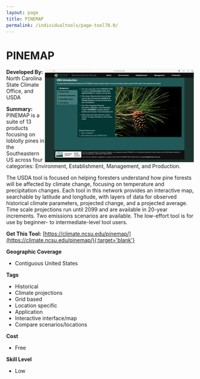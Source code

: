 ```yaml
---
layout: page
title: PINEMAP
permalink: /individualtools/page-tool78.0/
---
```

# PINEMAP

<img src="/images/scaled_250_400/TOOLID_78.0_ScreenCapture-1.png" style="max-height:250px;max-width:400;" align="right"/>

**Developed By:** North Carolina State Climate Office, and USDA

**Summary:** PINEMAP is a suite of 13 products focusing on loblolly pines in the Southeastern US across four categories: Environment, Establishment, Management, and Production.

The USDA tool is focused on helping foresters understand how pine forests will be affected by climate change, focusing on temperature and precipitation changes. Each tool in this network provides an interactive map, searchable by latitude and longitude, with layers of data for observed historical climate parameters, projected change, and a projected average. Time scale projections run until 2099 and are available in 20-year increments. Two emissions scenarios are available. The low-effort tool is for use by beginner- to intermediate-level tool users.

**Get This Tool:** [https://climate.ncsu.edu/pinemap/](https://climate.ncsu.edu/pinemap/){:target='blank'}

**Geographic Coverage**

* Contiguous United States

**Tags**

*  Historical 
*  Climate projections
*  Grid based
*  Location specific
*  Application
*  Interactive interface/map
*  Compare scenarios/locations

**Cost**

* Free

**Skill Level**

* Low
